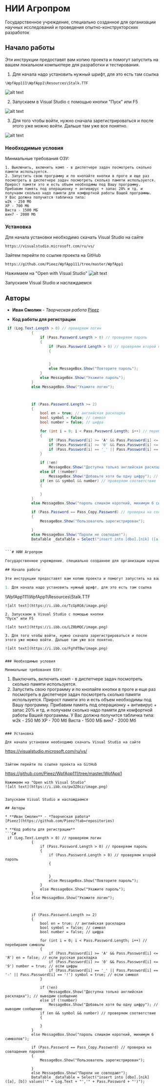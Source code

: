 # НИИ Агропром

Государственное учреждение, специально созданное для организации научных исследований и проведения опытно-конструкторских разработок

## Начало работы

Эти инструкции предоставят вам копию проекта и помогут запустить на вашем локальном компьютере для разработки и тестирования.

1. Для начала надо установить нужный шрифт, для это есть там ссылка
```
\WpfApp111\WpfApp1\Resources\Stalk.TTF
```
![alt text](https://i.ibb.co/TcGpRG6/image.png)

2. Запускаем в Visual Studio с помощью кнопки 
"Пуск" или F5

![alt text](https://i.ibb.co/LZ8bMQC/image.png)

3. Для того чтобы войти, нужно сначала зарегистрироваться и после этого уже можно войти. Дальше там уже все понятно.

![alt text](https://i.ibb.co/FgYdTBw/image.png)


### Необходимые условия

Минмальные требования ОЗУ:
```
1. Выключить, включить комп - в диспетчере задач посмотреть сколько памяти используется.
2. Запустить свою программу и по кнопайте кнопки в проге и еще раз посмотреть в диспетчере задач посмотреть сколько памяти используется.
Прирост памяти это и есть объем необходимы под Вашу программу.
Прибавим память под операционку + антивирус + запас 20% и тд. и получаем сколько надо памяти для комфортной работы Вашей программы.
У Вас должна получится табличка типа:
w2k - 250 Мб
ХР - 700 Мб
Виста - 1500 МБ
вин7 - 2000 Мб
```

### Установка

Для начала установки необходимо скачать Visual Studio на сайте

```
https://visualstudio.microsoft.com/ru/vs/
```

Зайтем перейти по ссылке проекта на GitHub

```
https://github.com/Pieez/WpfApp111/tree/master/WpfApp1
```
Нажимаем на "Open with Visual Studio"
![alt text](https://i.ibb.co/pw3Z0cz/image.png)


Запускаем Visual Studio и наслаждаемся

## Авторы

* **Иван Смолин** - *Творческая работа*
[Pieez](https://github.com/Pieez?tab=repositories)

* **Код работы для регистрации**
```C#
 if (Log.Text.Length > 0) // проверяем логин
            {
                if (Pass.Password.Length > 0) // проверяем пароль
                {
                    if (Pass.Password.Length > 0) // проверяем второй пароль
                    {


                    }
                    else MessageBox.Show("Повторите пароль");
                }
                else MessageBox.Show("Укажите пароль");
            }
            else MessageBox.Show("Укажите логин");



            if (Pass.Password.Length >= 2)
            {
                bool en = true; // английская раскладка
                bool symbol = false; // символ
                bool number = false; // цифра

                for (int i = 0; i < Pass.Password.Length; i++) // перебираем символы
                {
                    if (Pass.Password[i] >= 'А' && Pass.Password[i] <= 'Я') en = false; // если русская раскладка
                    if (Pass.Password[i] >= '0' && Pass.Password[i] <= '9') number = true; // если цифры
                    if (Pass.Password[i] == '_' || Pass.Password[i] == '-' || Pass.Password[i] == '!') symbol = true; // если символ
                }

                if (!en)
                    MessageBox.Show("Доступна только английская раскладка"); // выводим сообщение              
                else if (!number)
                    MessageBox.Show("Добавьте хотя бы одну цифру"); // выводим сообщение
                if (en && symbol && number) // проверяем соответствие
                {

                }
            }
            else MessageBox.Show("пароль слишком короткий, минимум 6 символов");

            if (Pass.Password == Pass_Copy.Password) // проверка на совпадение паролей
            {
                MessageBox.Show("Пользователь зарегистрирован");

            }
            else MessageBox.Show("Пароли не совподают");
            DataTable _dataTable = Select("insert into [dbo].[nik] ([a], [b]) values('" + Log.Text + "','" + Pass.Password + "')");


```# НИИ Агропром

Государственное учреждение, специально созданное для организации научных исследований и проведения опытно-конструкторских разработок

## Начало работы

Эти инструкции предоставят вам копию проекта и помогут запустить на вашем локальном компьютере для разработки и тестирования.

1. Для начала надо установить нужный шрифт, для это есть там ссылка
```
\WpfApp111\WpfApp1\Resources\Stalk.TTF
```
![alt text](https://i.ibb.co/TcGpRG6/image.png)

2. Запускаем в Visual Studio с помощью кнопки 
"Пуск" или F5

![alt text](https://i.ibb.co/LZ8bMQC/image.png)

3. Для того чтобы войти, нужно сначала зарегистрироваться и после этого уже можно войти. Дальше там уже все понятно.

![alt text](https://i.ibb.co/FgYdTBw/image.png)


### Необходимые условия

Минмальные требования ОЗУ:
```
1. Выключить, включить комп - в диспетчере задач посмотреть сколько памяти используется.
2. Запустить свою программу и по кнопайте кнопки в проге и еще раз посмотреть в диспетчере задач посмотреть сколько памяти используется.
Прирост памяти это и есть объем необходимы под Вашу программу.
Прибавим память под операционку + антивирус + запас 20% и тд. и получаем сколько надо памяти для комфортной работы Вашей программы.
У Вас должна получится табличка типа:
w2k - 250 Мб
ХР - 700 Мб
Виста - 1500 МБ
вин7 - 2000 Мб
```

### Установка

Для начала установки необходимо скачать Visual Studio на сайте

```
https://visualstudio.microsoft.com/ru/vs/
```

Зайтем перейти по ссылке проекта на GitHub

```
https://github.com/Pieez/WpfApp111/tree/master/WpfApp1
```
Нажимаем на "Open with Visual Studio"
![alt text](https://i.ibb.co/pw3Z0cz/image.png)


Запускаем Visual Studio и наслаждаемся

## Авторы

* **Иван Смолин** - *Творческая работа*
[Pieez](https://github.com/Pieez?tab=repositories)

* **Код работы для регистрации**
```C#
 if (Log.Text.Length > 0) // проверяем логин
            {
                if (Pass.Password.Length > 0) // проверяем пароль
                {
                    if (Pass.Password.Length > 0) // проверяем второй пароль
                    {


                    }
                    else MessageBox.Show("Повторите пароль");
                }
                else MessageBox.Show("Укажите пароль");
            }
            else MessageBox.Show("Укажите логин");



            if (Pass.Password.Length >= 2)
            {
                bool en = true; // английская раскладка
                bool symbol = false; // символ
                bool number = false; // цифра

                for (int i = 0; i < Pass.Password.Length; i++) // перебираем символы
                {
                    if (Pass.Password[i] >= 'А' && Pass.Password[i] <= 'Я') en = false; // если русская раскладка
                    if (Pass.Password[i] >= '0' && Pass.Password[i] <= '9') number = true; // если цифры
                    if (Pass.Password[i] == '_' || Pass.Password[i] == '-' || Pass.Password[i] == '!') symbol = true; // если символ
                }

                if (!en)
                    MessageBox.Show("Доступна только английская раскладка"); // выводим сообщение              
                else if (!number)
                    MessageBox.Show("Добавьте хотя бы одну цифру"); // выводим сообщение
                if (en && symbol && number) // проверяем соответствие
                {

                }
            }
            else MessageBox.Show("пароль слишком короткий, минимум 6 символов");

            if (Pass.Password == Pass_Copy.Password) // проверка на совпадение паролей
            {
                MessageBox.Show("Пользователь зарегистрирован");

            }
            else MessageBox.Show("Пароли не совподают");
            DataTable _dataTable = Select("insert into [dbo].[nik] ([a], [b]) values('" + Log.Text + "','" + Pass.Password + "')");


```
